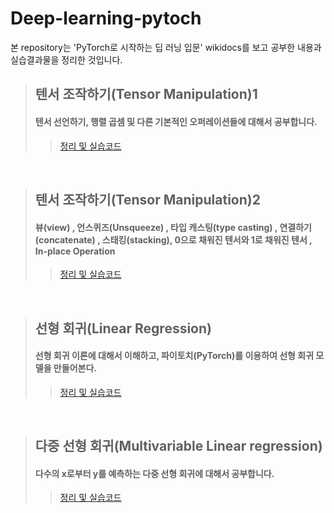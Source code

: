 # Deep-learning-pytoch

본 repository는 'PyTorch로 시작하는 딥 러닝 입문'  wikidocs를 보고 공부한 내용과 실습결과물을 정리한 것입니다.
>## 텐서 조작하기(Tensor Manipulation)1
> #### 텐서 선언하기, 행렬 곱셈 및 다른 기본적인 오퍼레이션들에 대해서 공부합니다.
>>[정리 및 실습코드]()

<br>

>## 텐서 조작하기(Tensor Manipulation)2
>#### 뷰(view) , 언스퀴즈(Unsqueeze) , 타입 캐스팅(type casting) , 연결하기(concatenate) , 스태킹(stacking), 0으로 채워진 텐서와 1로 채워진 텐서 , In-place Operation
>>[정리 및 실습코드]()

<br>

>## 선형 회귀(Linear Regression)
> #### 선형 회귀 이론에 대해서 이해하고, 파이토치(PyTorch)를 이용하여 선형 회귀 모델을 만들어본다.
>>[정리 및 실습코드]()

<br>

>## 다중 선형 회귀(Multivariable Linear regression)
> #### 다수의 x로부터 y를 예측하는 다중 선형 회귀에 대해서 공부합니다.
>>[정리 및 실습코드]()

<br>

